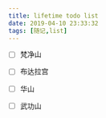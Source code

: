 ```yaml
---
title: lifetime todo list 
date: 2019-04-10 23:33:32
tags: [随记,list]
---
```



- [ ] 梵净山
- [ ] 布达拉宫
- [ ] 华山
- [ ] 武功山


